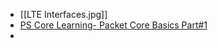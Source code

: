 
- [[LTE Interfaces.jpg]]
- [PS Core Learning- Packet Core Basics Part#1](https://www.youtube.com/watch?v=HfR34QcYwao)
- 